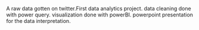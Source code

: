 A raw data gotten on twitter.First data analytics project.
data cleaning done with power query.
visualization done with powerBI.
powerpoint presentation for the data interpretation.
